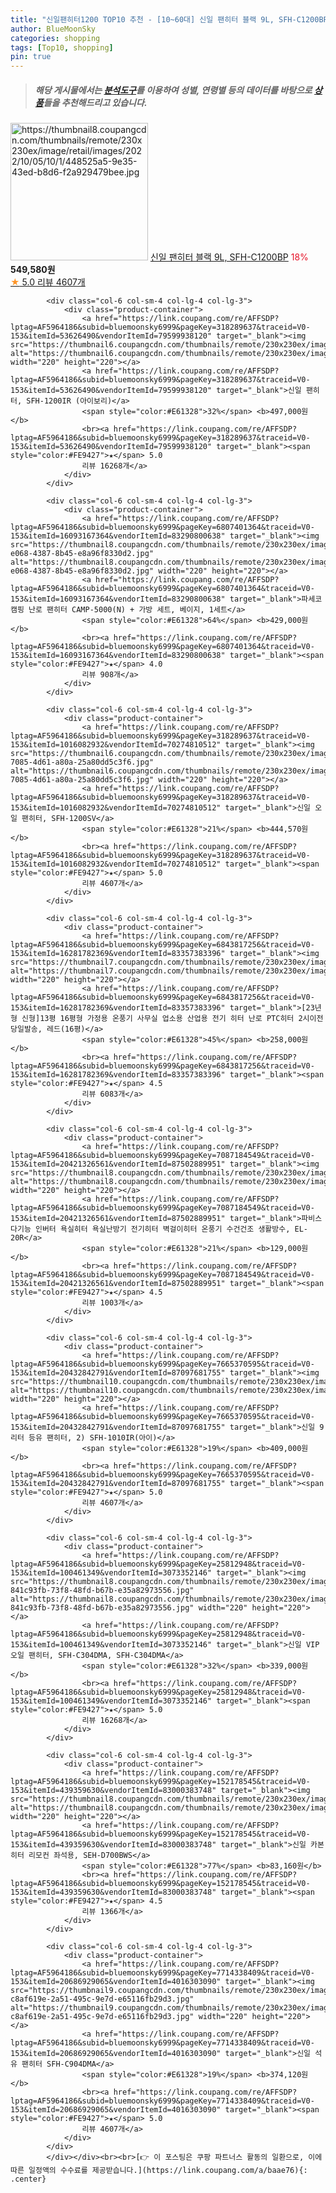 ```yaml
---
title: "신일팬히터1200 TOP10 추천 - [10~60대] 신일 팬히터 블랙 9L, SFH-C1200BP"
author: BlueMoonSky
categories: shopping
tags: [Top10, shopping]
pin: true
---
```


> ##### 해당 게시물에서는 [**분석도구**](https://itemscout.io/)를 이용하여 **성별**, **연령별** 등의 데이터를 바탕으로 [**상품**](https://link.coupang.com/a/baae76)들을 추천해드리고 있습니다.
<div class="container"><div class="row">
            <div class="col-6 col-sm-4 col-lg-4 col-lg-3">
                <div class="product-container">
                    <a href="https://link.coupang.com/re/AFFSDP?lptag=AF5964186&subid=bluemoonsky6999&pageKey=318289637&traceid=V0-153&itemId=16173669753&vendorItemId=83369155702" target="_blank"><img src="https://thumbnail8.coupangcdn.com/thumbnails/remote/230x230ex/image/retail/images/2022/10/05/10/1/448525a5-9e35-43ed-b8d6-f2a929479bee.jpg" alt="https://thumbnail8.coupangcdn.com/thumbnails/remote/230x230ex/image/retail/images/2022/10/05/10/1/448525a5-9e35-43ed-b8d6-f2a929479bee.jpg" width="220" height="220"></a>
                    <a href="https://link.coupang.com/re/AFFSDP?lptag=AF5964186&subid=bluemoonsky6999&pageKey=318289637&traceid=V0-153&itemId=16173669753&vendorItemId=83369155702" target="_blank">신일 팬히터 블랙 9L, SFH-C1200BP</a>
                    <span style="color:#E61328">18%</span> <b>549,580원</b>
                    <br><a href="https://link.coupang.com/re/AFFSDP?lptag=AF5964186&subid=bluemoonsky6999&pageKey=318289637&traceid=V0-153&itemId=16173669753&vendorItemId=83369155702" target="_blank"><span style="color:#FE9427">★</span> 5.0
                    리뷰 4607개</a>
                </div>
            </div>
            
            <div class="col-6 col-sm-4 col-lg-4 col-lg-3">
                <div class="product-container">
                    <a href="https://link.coupang.com/re/AFFSDP?lptag=AF5964186&subid=bluemoonsky6999&pageKey=318289637&traceid=V0-153&itemId=53626490&vendorItemId=79599938120" target="_blank"><img src="https://thumbnail6.coupangcdn.com/thumbnails/remote/230x230ex/image/vendor_inventory/a91e/4e51f4496051e15c0b97e3f415e95e46a3a4e54f5b0578c0f02544b220c0.jpg" alt="https://thumbnail6.coupangcdn.com/thumbnails/remote/230x230ex/image/vendor_inventory/a91e/4e51f4496051e15c0b97e3f415e95e46a3a4e54f5b0578c0f02544b220c0.jpg" width="220" height="220"></a>
                    <a href="https://link.coupang.com/re/AFFSDP?lptag=AF5964186&subid=bluemoonsky6999&pageKey=318289637&traceid=V0-153&itemId=53626490&vendorItemId=79599938120" target="_blank">신일 팬히터, SFH-1200IR (아이보리)</a>
                    <span style="color:#E61328">32%</span> <b>497,000원</b>
                    <br><a href="https://link.coupang.com/re/AFFSDP?lptag=AF5964186&subid=bluemoonsky6999&pageKey=318289637&traceid=V0-153&itemId=53626490&vendorItemId=79599938120" target="_blank"><span style="color:#FE9427">★</span> 5.0
                    리뷰 16268개</a>
                </div>
            </div>
            
            <div class="col-6 col-sm-4 col-lg-4 col-lg-3">
                <div class="product-container">
                    <a href="https://link.coupang.com/re/AFFSDP?lptag=AF5964186&subid=bluemoonsky6999&pageKey=6807401364&traceid=V0-153&itemId=16093167364&vendorItemId=83290800638" target="_blank"><img src="https://thumbnail8.coupangcdn.com/thumbnails/remote/230x230ex/image/retail/images/2022/09/28/15/5/c455a031-e068-4387-8b45-e8a96f8330d2.jpg" alt="https://thumbnail8.coupangcdn.com/thumbnails/remote/230x230ex/image/retail/images/2022/09/28/15/5/c455a031-e068-4387-8b45-e8a96f8330d2.jpg" width="220" height="220"></a>
                    <a href="https://link.coupang.com/re/AFFSDP?lptag=AF5964186&subid=bluemoonsky6999&pageKey=6807401364&traceid=V0-153&itemId=16093167364&vendorItemId=83290800638" target="_blank">파세코 캠핑 난로 팬히터 CAMP-5000(N) + 가방 세트, 베이지, 1세트</a>
                    <span style="color:#E61328">64%</span> <b>429,000원</b>
                    <br><a href="https://link.coupang.com/re/AFFSDP?lptag=AF5964186&subid=bluemoonsky6999&pageKey=6807401364&traceid=V0-153&itemId=16093167364&vendorItemId=83290800638" target="_blank"><span style="color:#FE9427">★</span> 4.0
                    리뷰 908개</a>
                </div>
            </div>
            
            <div class="col-6 col-sm-4 col-lg-4 col-lg-3">
                <div class="product-container">
                    <a href="https://link.coupang.com/re/AFFSDP?lptag=AF5964186&subid=bluemoonsky6999&pageKey=318289637&traceid=V0-153&itemId=1016082932&vendorItemId=70274810512" target="_blank"><img src="https://thumbnail6.coupangcdn.com/thumbnails/remote/230x230ex/image/product/image/vendoritem/2018/07/19/3072989323/5f5f4524-7085-4d61-a80a-25a80dd5c3f6.jpg" alt="https://thumbnail6.coupangcdn.com/thumbnails/remote/230x230ex/image/product/image/vendoritem/2018/07/19/3072989323/5f5f4524-7085-4d61-a80a-25a80dd5c3f6.jpg" width="220" height="220"></a>
                    <a href="https://link.coupang.com/re/AFFSDP?lptag=AF5964186&subid=bluemoonsky6999&pageKey=318289637&traceid=V0-153&itemId=1016082932&vendorItemId=70274810512" target="_blank">신일 오일 팬히터, SFH-1200SV</a>
                    <span style="color:#E61328">21%</span> <b>444,570원</b>
                    <br><a href="https://link.coupang.com/re/AFFSDP?lptag=AF5964186&subid=bluemoonsky6999&pageKey=318289637&traceid=V0-153&itemId=1016082932&vendorItemId=70274810512" target="_blank"><span style="color:#FE9427">★</span> 5.0
                    리뷰 4607개</a>
                </div>
            </div>
            
            <div class="col-6 col-sm-4 col-lg-4 col-lg-3">
                <div class="product-container">
                    <a href="https://link.coupang.com/re/AFFSDP?lptag=AF5964186&subid=bluemoonsky6999&pageKey=6843817256&traceid=V0-153&itemId=16281782369&vendorItemId=83357383396" target="_blank"><img src="https://thumbnail7.coupangcdn.com/thumbnails/remote/230x230ex/image/vendor_inventory/f9b2/5134cf7cd115133336c81f235f779813b6ad4d5a3aa19b1f0304a715a4ea.jpg" alt="https://thumbnail7.coupangcdn.com/thumbnails/remote/230x230ex/image/vendor_inventory/f9b2/5134cf7cd115133336c81f235f779813b6ad4d5a3aa19b1f0304a715a4ea.jpg" width="220" height="220"></a>
                    <a href="https://link.coupang.com/re/AFFSDP?lptag=AF5964186&subid=bluemoonsky6999&pageKey=6843817256&traceid=V0-153&itemId=16281782369&vendorItemId=83357383396" target="_blank">[23년형 신형]13평 16평형 가정용 온풍기 사무실 업소용 산업용 전기 히터 난로 PTC히터 2시이전 당일발송, 레드(16평)</a>
                    <span style="color:#E61328">45%</span> <b>258,000원</b>
                    <br><a href="https://link.coupang.com/re/AFFSDP?lptag=AF5964186&subid=bluemoonsky6999&pageKey=6843817256&traceid=V0-153&itemId=16281782369&vendorItemId=83357383396" target="_blank"><span style="color:#FE9427">★</span> 4.5
                    리뷰 6083개</a>
                </div>
            </div>
            
            <div class="col-6 col-sm-4 col-lg-4 col-lg-3">
                <div class="product-container">
                    <a href="https://link.coupang.com/re/AFFSDP?lptag=AF5964186&subid=bluemoonsky6999&pageKey=7087184549&traceid=V0-153&itemId=20421326561&vendorItemId=87502889951" target="_blank"><img src="https://thumbnail8.coupangcdn.com/thumbnails/remote/230x230ex/image/vendor_inventory/d5d6/7d1555a733bd23c6814b08915bc5ec8e9cf65628334cdea2fe6d260cdb96.jpg" alt="https://thumbnail8.coupangcdn.com/thumbnails/remote/230x230ex/image/vendor_inventory/d5d6/7d1555a733bd23c6814b08915bc5ec8e9cf65628334cdea2fe6d260cdb96.jpg" width="220" height="220"></a>
                    <a href="https://link.coupang.com/re/AFFSDP?lptag=AF5964186&subid=bluemoonsky6999&pageKey=7087184549&traceid=V0-153&itemId=20421326561&vendorItemId=87502889951" target="_blank">파비스 다기능 인버터 욕실히터 욕실난방기 전기히터 벽걸이히터 온풍기 수건건조 생활방수, EL-20R</a>
                    <span style="color:#E61328">21%</span> <b>129,000원</b>
                    <br><a href="https://link.coupang.com/re/AFFSDP?lptag=AF5964186&subid=bluemoonsky6999&pageKey=7087184549&traceid=V0-153&itemId=20421326561&vendorItemId=87502889951" target="_blank"><span style="color:#FE9427">★</span> 4.5
                    리뷰 1003개</a>
                </div>
            </div>
            
            <div class="col-6 col-sm-4 col-lg-4 col-lg-3">
                <div class="product-container">
                    <a href="https://link.coupang.com/re/AFFSDP?lptag=AF5964186&subid=bluemoonsky6999&pageKey=7665370595&traceid=V0-153&itemId=20432842791&vendorItemId=87097681755" target="_blank"><img src="https://thumbnail10.coupangcdn.com/thumbnails/remote/230x230ex/image/vendor_inventory/8cf9/c6a69c82cd034470f199aef19c9370d3e1cb6db2bd979bf250721b32eff0.jpg" alt="https://thumbnail10.coupangcdn.com/thumbnails/remote/230x230ex/image/vendor_inventory/8cf9/c6a69c82cd034470f199aef19c9370d3e1cb6db2bd979bf250721b32eff0.jpg" width="220" height="220"></a>
                    <a href="https://link.coupang.com/re/AFFSDP?lptag=AF5964186&subid=bluemoonsky6999&pageKey=7665370595&traceid=V0-153&itemId=20432842791&vendorItemId=87097681755" target="_blank">신일 9리터 등유 팬히터, 2) SFH-1010IR(아이)</a>
                    <span style="color:#E61328">19%</span> <b>409,000원</b>
                    <br><a href="https://link.coupang.com/re/AFFSDP?lptag=AF5964186&subid=bluemoonsky6999&pageKey=7665370595&traceid=V0-153&itemId=20432842791&vendorItemId=87097681755" target="_blank"><span style="color:#FE9427">★</span> 5.0
                    리뷰 4607개</a>
                </div>
            </div>
            
            <div class="col-6 col-sm-4 col-lg-4 col-lg-3">
                <div class="product-container">
                    <a href="https://link.coupang.com/re/AFFSDP?lptag=AF5964186&subid=bluemoonsky6999&pageKey=25812948&traceid=V0-153&itemId=100461349&vendorItemId=3073352146" target="_blank"><img src="https://thumbnail8.coupangcdn.com/thumbnails/remote/230x230ex/image/retail/images/1840296858636212-841c93fb-73f8-48fd-b67b-e35a82973556.jpg" alt="https://thumbnail8.coupangcdn.com/thumbnails/remote/230x230ex/image/retail/images/1840296858636212-841c93fb-73f8-48fd-b67b-e35a82973556.jpg" width="220" height="220"></a>
                    <a href="https://link.coupang.com/re/AFFSDP?lptag=AF5964186&subid=bluemoonsky6999&pageKey=25812948&traceid=V0-153&itemId=100461349&vendorItemId=3073352146" target="_blank">신일 VIP 오일 팬히터, SFH-C304DMA, SFH-C304DMA</a>
                    <span style="color:#E61328">32%</span> <b>339,000원</b>
                    <br><a href="https://link.coupang.com/re/AFFSDP?lptag=AF5964186&subid=bluemoonsky6999&pageKey=25812948&traceid=V0-153&itemId=100461349&vendorItemId=3073352146" target="_blank"><span style="color:#FE9427">★</span> 5.0
                    리뷰 16268개</a>
                </div>
            </div>
            
            <div class="col-6 col-sm-4 col-lg-4 col-lg-3">
                <div class="product-container">
                    <a href="https://link.coupang.com/re/AFFSDP?lptag=AF5964186&subid=bluemoonsky6999&pageKey=152178545&traceid=V0-153&itemId=439359630&vendorItemId=83000383748" target="_blank"><img src="https://thumbnail8.coupangcdn.com/thumbnails/remote/230x230ex/image/vendor_inventory/d2ad/dc0d6ddc58db00387b04336a1a2626c5f6e28558030ef7437de1e9f16d6d.jpg" alt="https://thumbnail8.coupangcdn.com/thumbnails/remote/230x230ex/image/vendor_inventory/d2ad/dc0d6ddc58db00387b04336a1a2626c5f6e28558030ef7437de1e9f16d6d.jpg" width="220" height="220"></a>
                    <a href="https://link.coupang.com/re/AFFSDP?lptag=AF5964186&subid=bluemoonsky6999&pageKey=152178545&traceid=V0-153&itemId=439359630&vendorItemId=83000383748" target="_blank">신일 카본히터 리모컨 좌석용, SEH-D700BWS</a>
                    <span style="color:#E61328">77%</span> <b>83,160원</b>
                    <br><a href="https://link.coupang.com/re/AFFSDP?lptag=AF5964186&subid=bluemoonsky6999&pageKey=152178545&traceid=V0-153&itemId=439359630&vendorItemId=83000383748" target="_blank"><span style="color:#FE9427">★</span> 4.5
                    리뷰 1366개</a>
                </div>
            </div>
            
            <div class="col-6 col-sm-4 col-lg-4 col-lg-3">
                <div class="product-container">
                    <a href="https://link.coupang.com/re/AFFSDP?lptag=AF5964186&subid=bluemoonsky6999&pageKey=7714338409&traceid=V0-153&itemId=20686929065&vendorItemId=4016303090" target="_blank"><img src="https://thumbnail9.coupangcdn.com/thumbnails/remote/230x230ex/image/retail/images/1308525803480091-c8af619e-2a51-495c-9e7d-e65116fb29d3.jpg" alt="https://thumbnail9.coupangcdn.com/thumbnails/remote/230x230ex/image/retail/images/1308525803480091-c8af619e-2a51-495c-9e7d-e65116fb29d3.jpg" width="220" height="220"></a>
                    <a href="https://link.coupang.com/re/AFFSDP?lptag=AF5964186&subid=bluemoonsky6999&pageKey=7714338409&traceid=V0-153&itemId=20686929065&vendorItemId=4016303090" target="_blank">신일 석유 팬히터 SFH-C904DMA</a>
                    <span style="color:#E61328">19%</span> <b>374,120원</b>
                    <br><a href="https://link.coupang.com/re/AFFSDP?lptag=AF5964186&subid=bluemoonsky6999&pageKey=7714338409&traceid=V0-153&itemId=20686929065&vendorItemId=4016303090" target="_blank"><span style="color:#FE9427">★</span> 5.0
                    리뷰 4607개</a>
                </div>
            </div>
            </div></div><br><br>[👉 이 포스팅은 쿠팡 파트너스 활동의 일환으로, 이에 따른 일정액의 수수료를 제공받습니다.](https://link.coupang.com/a/baae76){: .center}